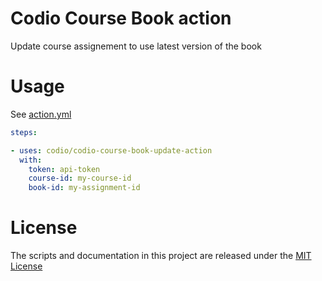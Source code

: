 # Codio Course Book action

Update course assignement to use latest version of the book

# Usage

See [action.yml](action.yml)


```yaml
steps:

- uses: codio/codio-course-book-update-action
  with:
    token: api-token
    course-id: my-course-id
    book-id: my-assignment-id
```

# License

The scripts and documentation in this project are released under the [MIT License](LICENSE)